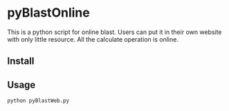 # pyBlastOnline
This is a python script for online blast. Users can put it in their own website with only little resource. All the calculate operation is online.
## Install

## Usage

```
python pyBlastWeb.py
```
